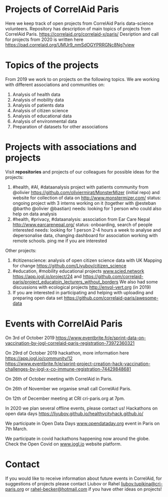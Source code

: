# Projects of CorrelAid Paris 

Here we keep track of open projects from CorrelAid Paris data-science volunteers. 
Repository has description of main topics of projects from CorrelAid Paris. 
https://correlaid.org/correlaid-x/paris/
Desription and call for projects from 2020 is written here https://pad.correlaid.org/UMUr9_nmSdOGYPRRGNc8Ng?view



# Topics of the projects
From 2019 we work to on projects on the following topics. 
We are working with different associations and communities on:
1. Analysis of health data  
2. Analysis of mobility data 
3. Analysis of patients data 
4. Analysis of citizen science 
5. Analysis of educational data
5. Analysis of environmental data
6. Preparation of datasets for other associations 

# Projects with associations and projects
Visit **repositories** and projects of our colleagues for possible ideas for the projects:
1. #health, #AI, #dataanalysis project with patients community from @olivier   https://github.com/oliviermirat/MonsterMizer (initial repo) and website for collection of data on  http://www.monstermizer.com/ 
status: ongoing project with 3 interns working on it (together with @esteban @bartho @olivier @bastian)
needs: looking for 1 person who could also help on data analysis
2. #health, #privacy, #dataanalysis: association from Ear Care Nepal http://www.earcarenepal.org/
status: onboarding, search of people interested
needs: looking for 1 person 2-4 hours a week to analyse and depersonalise data, changing dashboard for association working with remote schools. ping me if you are interested

Other projects:
1. #citizenscience: analysis of open citizen science data with UK Mapping for change https://github.com/Liyubov/citizen_science
2. #education, #mobility educational projects www.scied.network https://app.jogl.io/project/24 and https://github.com/correlaid-paris/project_educatoin_lecturers_without_borders
We also had some discussions with ecological projects http://envol-vert.org (in 2019)
3. If you are interested in participating and helping with uploading and preparing open data set https://github.com/correlaid-paris/awesome-data


# Events with  CorrelAid Paris 
On 3rd of October 2019
https://www.eventbrite.fr/e/sprint-data-on-vaccination-by-jogl-correlaid-paris-registration-73972360321

On 29rd of October 2019 hackathon, more information here https://app.jogl.io/community/12  
https://www.eventbrite.fr/e/sprint-project-creation-hack-vaccination-challenges-by-jogl-x-co-immune-registration-74429848681

On 26th of October meeting with CorrelAid in Paris.

On 26th of November we organise small call CorrelAid Paris.

On 12th of December meeting at CRI cri-paris.org at 7pm.

In 2020 we plan several offline events, please contact us!
Hackathons on open data days https://liyubov.github.io/healthycityhack.github.io/

We participate in Open Data Days www.opendataday.org event in Paris on 7th March.

We participate in covid hackathons happening now around the globe. Check the Open Covid on www.jogl.io website platform.

# Contact
If you would like to receive information about future events in CorrelAid, for suggestions of projects please contact 
Liubov or Rahel  liubov.tupikina@cri-paris.org or rahel-becker@hotmail.com if you have other ideas on projects!

